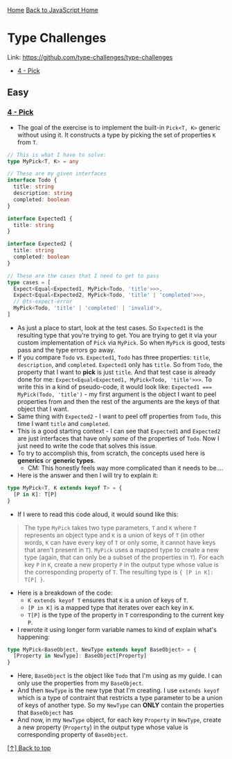 [Home](https://github.com/coolinmc6/front-end-dev)
[Back to JavaScript Home](https://github.com/coolinmc6/front-end-dev/tree/master/typescript)

<a id="top"></a>

# Type Challenges

Link: https://github.com/type-challenges/type-challenges

- [4 - Pick](#4---pick)

## Easy

### [4 - Pick](https://github.com/type-challenges/type-challenges/blob/main/questions/00004-easy-pick/README.md)

- The goal of the exercise is to implement the built-in `Pick<T, K>` generic without using it. It constructs
a type by picking the set of properties `K` from `T`.

```ts
// This is what I have to solve:
type MyPick<T, K> = any

// These are my given interfaces
interface Todo {
  title: string
  description: string
  completed: boolean
}

interface Expected1 {
  title: string
}

interface Expected2 {
  title: string
  completed: boolean
}

// These are the cases that I need to get to pass
type cases = [
  Expect<Equal<Expected1, MyPick<Todo, 'title'>>>,
  Expect<Equal<Expected2, MyPick<Todo, 'title' | 'completed'>>>,
  // @ts-expect-error
  MyPick<Todo, 'title' | 'completed' | 'invalid'>,
]
```
- As just a place to start, look at the test cases. So `Expected1` is the resulting type that you're
trying to get. You are trying to get it via your custom implementation of `Pick` via `MyPick`. So when
`MyPick` is good, tests pass and the type errors go away.
- If you compare `Todo` vs. `Expected1`, `Todo` has three properties: `title`, `description`, and `completed`.
`Expected1` only has `title`. So from `Todo`, the property that I want to **pick** is just `title`. And that
test case is already done for me: `Expect<Equal<Expected1, MyPick<Todo, 'title'>>>`. To write this in a kind
of pseudo-code, it would look like: `Expected1 === MyPick(Todo, 'title')` - my first argument is the object
I want to peel properties from and then the rest of the arguments are the keys of that object that I want.
- Same thing with `Expected2` - I want to peel off properties from `Todo`, this time I want `title` and
`completed`.
- This is a good starting context - I can see that `Expected1` and `Expected2` are just interfaces that have
only *some* of the properties of `Todo`. Now I just need to write the code that solves this issue.
- To try to accomplish this, from scratch, the concepts used here is **generics** or **generic types**.
  - CM: This honestly feels way more complicated than it needs to be....
- Here is the answer and then I will try to explain it:

```ts
type MyPick<T, K extends keyof T> = {
  [P in K]: T[P]
}
```
- If I were to read this code aloud, it would sound like this:
> The type `MyPick` takes two type parameters, `T` and `K` where `T` represents an object type
> and `K` is a union of keys of `T` (in other words, `K` can have every key of `T` or only
> some, it cannot have keys that aren't present in `T`). `MyPick` uses a mapped type to create a
> new type (again, that can only be a subset of the properties in `T`). For each key `P` in `K`,
> create a new property `P` in the output type whose value is the corresponding property of `T`.
> The resulting type is `{ [P in K]: T[P] }`.
- Here is a breakdown of the code:
  - `K extends keyof T` ensures that `K` is a union of keys of `T`.
  - `[P in K]` is a mapped type that iterates over each key in `K`.
  - `T[P]` is the type of the property in `T` corresponding to the current key `P`.
- I rewrote it using longer form variable names to kind of explain what's happening:

```ts
type MyPick<BaseObject, NewType extends keyof BaseObject> = {
  [Property in NewType]: BaseObject[Property]
}
```
- Here, `BaseObject` is the object like `Todo` that I'm using as my guide. I can only use the properties
from my `BaseObject`.
- And then `NewType` is the new type that I'm creating. I use `extends keyof` which is a type of contraint
that restricts a type parameter to be a union of keys of another type. So my `NewType` can **ONLY** contain
the properties that `BaseObject` has
- And now, in my `NewType` object, for each key `Property` in `NewType`, create a new property (`Property`) in
the output type whose value is corresponding property of `BaseObject`.

[[↑] Back to top](#top)